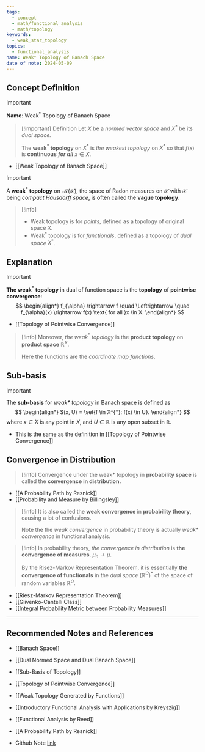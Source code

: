 ```yaml
---
tags:
  - concept
  - math/functional_analysis
  - math/topology
keywords:
  - weak_star_topology
topics:
  - functional_analysis
name: Weak* Topology of Banach Space
date of note: 2024-05-09
---
```


## Concept Definition

>[!important]
>**Name**:  Weak$^*$ Topology of Banach Space


>[!important] Definition
>Let $X$ be a *normed vector space* and $X^{*}$ be its *dual space.* 
>
>The **weak$^{*}$ topology** on $X^{*}$ is *the weakest topology* on $X^{*}$ so that $f(x)$ is **continuous** ***for all*** $x \in X$.

- [[Weak Topology of Banach Space]]

>[!important]
>A **weak$^{*}$ topology** on $\mathcal{M}(\mathcal{X})$, the space of Radon measures on $\mathcal{X}$ with $\mathcal{X}$ being *compact Hausdorff space*, is often called the **vague  topology**. 


>[!info]
>- Weak topology is for *points*, defined as a topology of original space $X$.  
>- Weak$^{*}$ topology is for *functionals*, defined as a topology of *dual space* $X^{*}$.


## Explanation


>[!important]
>**The weak$^{*}$ topology** in dual of function space is the **topology** of **pointwise convergence**:
>$$
>\begin{align*}
>f_{\alpha} \rightarrow  f \quad \Leftrightarrow \quad f_{\alpha}(x) \rightarrow  f(x) \text{ for all }x \in X.
>\end{align*}
>$$

- [[Topology of Pointwise Convergence]]

>[!info]
>Moreover, *the weak*$^{*}$ *topology* is the **product topology** on **product space** $\mathbb{R}^X$.
>
>Here the functions are the *coordinate map functions*.

## Sub-basis

>[!important]
>The **sub-basis** for *weak\* topology* in Banach space is defined as
>$$
> \begin{align*}
> S(x, U) = \set{f \in X^{*}: f(x) \in U}.
> \end{align*}
> $$
> where $x\in X$ is any point in $X$, and $U \in \mathbb{R}$ is any open subset in $\mathbb{R}.$

- This is the same as the definition in [[Topology of Pointwise Convergence]]


## Convergence in Distribution

>[!info]
>Convergence under the weak\*   topology in **probability space** is called the **convergence in distribution.**

- [[A Probability Path by Resnick]]
- [[Probability and Measure by Billingsley]]


>[!info]
 >It is also called the **weak convergence** in **probability theory**, causing a lot of confusions. 
 >
 >Note the the *weak convergence* in probability theory is actually *weak\* convergence* in functional analysis.

>[!info]
>In probability theory, *the convergence in distribution* is **the convergence of measures**. $\mu_{n} \to \mu$. 
>
>By the Risez-Markov Representation Theorem, it is essentially **the convergence of functionals** in the *dual space* $(\mathbb{R}^{\Omega})^{*}$ of the space of random variables $\mathbb{R}^{\Omega}$.

- [[Riesz-Markov Representation Theorem]]
- [[Glivenko-Cantelli Class]]
- [[Integral Probability Metric between Probability Measures]]


-----------
##  Recommended Notes and References

- [[Banach Space]]
- [[Dual Normed Space and Dual Banach Space]]
- [[Sub-Basis of Topology]]

- [[Topology of Pointwise Convergence]]
- [[Weak Topology Generated by Functions]]


- [[Introductory Functional Analysis with Applications by Kreyszig]]
- [[Functional Analysis by Reed]]
- [[A Probability Path by Resnick]]

- Github Note [link](https://github.com/TianpeiLuke/SelfStudyNotes/tree/master/self-study/probability_and_measure_theory)

